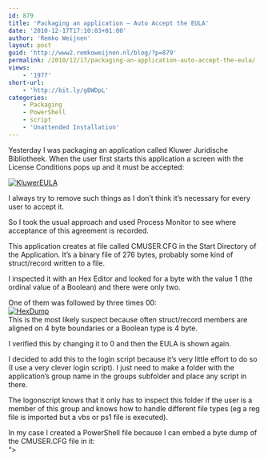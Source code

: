 ```yaml
---
id: 879
title: 'Packaging an application – Auto Accept the EULA'
date: '2010-12-17T17:10:03+01:00'
author: 'Remko Weijnen'
layout: post
guid: 'http://www2.remkoweijnen.nl/blog/?p=879'
permalink: /2010/12/17/packaging-an-application-auto-accept-the-eula/
views:
    - '1977'
short-url:
    - 'http://bit.ly/gBWDpL'
categories:
    - Packaging
    - PowerShell
    - script
    - 'Unattended Installation'
---
```


Yesterday I was packaging an application called Kluwer Juridische Bibliotheek. When the user first starts this application a screen with the License Conditions pops up and it must be accepted:

[![KluwerEULA](http://192.168.40.25:8081/wp-content/uploads/2010/12/kluwereula-small.png)](http://192.168.40.25:8081/wp-content/uploads/2010/12/kluwereula.png)

I always try to remove such things as I don’t think it’s necessary for every user to accept it.

So I took the usual approach and used Process Monitor to see where acceptance of this agreement is recorded.

This application creates at file called CMUSER.CFG in the Start Directory of the Application. It’s a binary file of 276 bytes, probably some kind of struct/record written to a file.

I inspected it with an Hex Editor and looked for a byte with the value 1 (the ordinal value of a Boolean) and there were only two.

One of them was followed by three times 00:  
[![HexDump](http://192.168.40.25:8081/wp-content/uploads/2010/12/hexdump-small.png)](http://192.168.40.25:8081/wp-content/uploads/2010/12/hexdump.png)  
This is the most likely suspect because often struct/record members are aligned on 4 byte boundaries or a Boolean type is 4 byte.

I verified this by changing it to 0 and then the EULA is shown again.

I decided to add this to the login script because it’s very little effort to do so (I use a very clever login script). I just need to make a folder with the application’s group name in the groups subfolder and place any script in there.

The logonscript knows that it only has to inspect this folder if the user is a member of this group and knows how to handle different file types (eg a reg file is imported but a vbs or ps1 file is executed).

In my case I created a PowerShell file because I can embed a byte dump of the CMUSER.CFG file in it:  
“&gt;